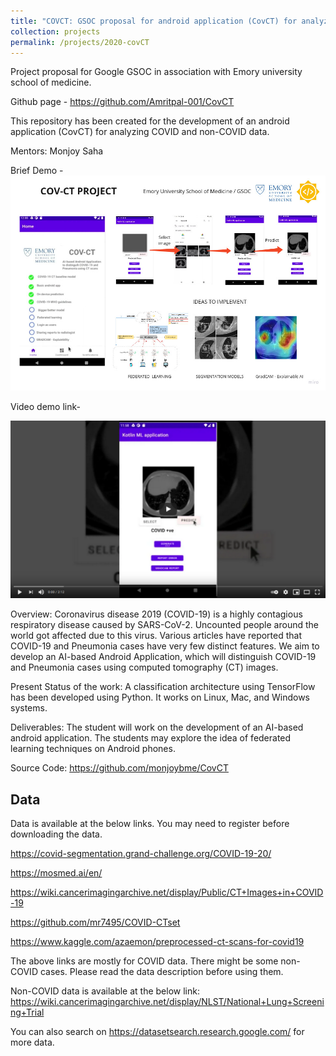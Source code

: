 ```yaml
---
title: "COVCT: GSOC proposal for android application (CovCT) for analyzing COVID and non-COVID data."
collection: projects
permalink: /projects/2020-covCT
---
```


Project proposal for Google GSOC in association with Emory university school of medicine.

Github page - https://github.com/Amritpal-001/CovCT

This repository has been created for the development of an android application (CovCT) for analyzing COVID and non-COVID data. 

Mentors: Monjoy Saha

Brief Demo - 
![COV_CT](/images/projects/2021-covct-proposal.jpg)

Video demo link- 

[![Demo Video](/images/projects/2021-covct-Demo_video.png)](https://youtu.be/cioWSCQN9Ks)


Overview: Coronavirus disease 2019 (COVID-19) is a highly contagious respiratory disease caused by SARS-CoV-2. Uncounted people around the world got affected due to this virus. Various articles have reported that COVID-19 and Pneumonia cases have very few distinct features. We aim to develop an AI-based Android Application, which will distinguish COVID-19 and Pneumonia cases using computed tomography (CT) images.

Present Status of the work: A classification architecture using TensorFlow has been developed using Python. It works on Linux, Mac, and Windows systems.

Deliverables: The student will work on the development of an AI-based android application. The students may explore the idea of federated learning techniques on Android phones.

Source Code: https://github.com/monjoybme/CovCT

## Data
Data is available at the below links. You may need to register before downloading the data.

https://covid-segmentation.grand-challenge.org/COVID-19-20/

https://mosmed.ai/en/

https://wiki.cancerimagingarchive.net/display/Public/CT+Images+in+COVID-19

https://github.com/mr7495/COVID-CTset

https://www.kaggle.com/azaemon/preprocessed-ct-scans-for-covid19

The above links are mostly for COVID data. There might be some non-COVID cases. Please read the data description before using them. 

Non-COVID data is available at the below link:
https://wiki.cancerimagingarchive.net/display/NLST/National+Lung+Screening+Trial

You can also search on https://datasetsearch.research.google.com/ for more data. 
